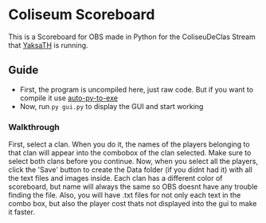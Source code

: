 # Coliseum Scoreboard
This is a Scoreboard for OBS made in Python for the ColiseuDeClas Stream that [YaksaTH](https://twitch.tv/yaksath) is running.

## Guide
 - First, the program is uncompiled here, just raw code. But if you want to compile it use [auto-py-to-exe](https://pypi.org/project/auto-py-to-exe/)
 - Now, run `py gui.py` to display the GUI and start working

 
 ### Walkthrough
 First, select a clan. When you do it, the names of the players belonging to that clan will appear into the combobox of the clan selected. Make sure to select both clans before you continue.
Now, when you select all the players, click the 'Save' button to create the Data folder (if you didnt had it) with all the text files and images inside. Each clan has a different color of scoreboard, but name will always the same so OBS doesnt have any trouble finding the file.
Also, you will have .txt files for not only each text in the combo box, but also the player cost thats not displayed into the gui to make it faster.

 
